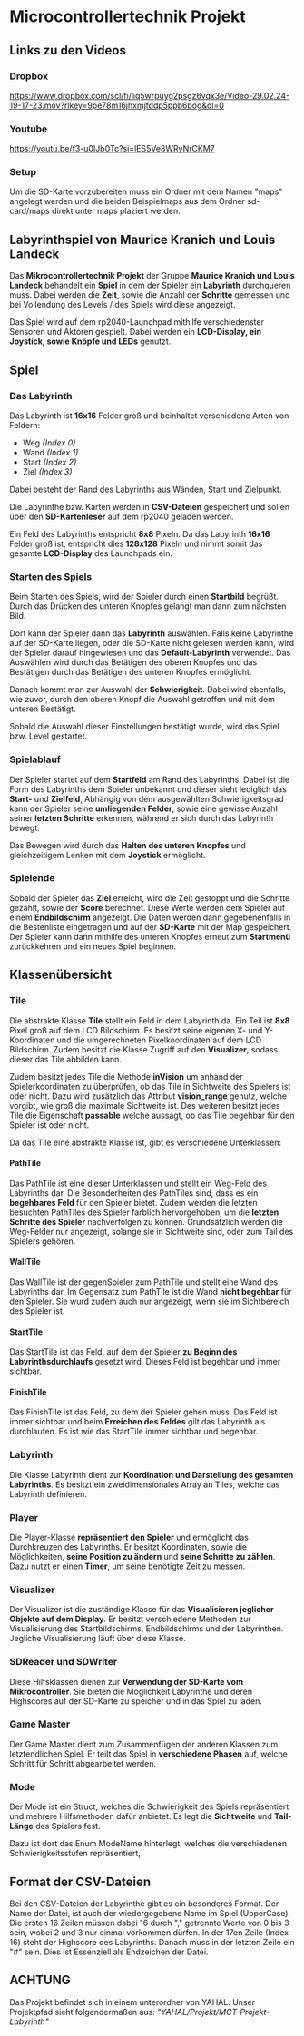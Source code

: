 # Microcontrollertechnik Projekt

## Links zu den Videos

### Dropbox

https://www.dropbox.com/scl/fi/liq5wrpuyg2psgz6vqx3e/Video-29.02.24-19-17-23.mov?rlkey=9pe78m16jhxmjfddp5ppb6bog&dl=0

### Youtube

https://youtu.be/f3-u0IJb0Tc?si=lES5Ve8WRyNrCKM7

### Setup

Um die SD-Karte vorzubereiten muss ein Ordner mit dem Namen "maps" angelegt werden und die beiden Beispielmaps aus dem Ordner sd-card/maps direkt unter maps plaziert werden.


## Labyrinthspiel von Maurice Kranich und Louis Landeck

Das **Mikrocontrollertechnik Projekt** der Gruppe **Maurice Kranich und Louis  Landeck** behandelt ein **Spiel** in dem der Spieler ein **Labyrinth** durchqueren muss. Dabei werden die **Zeit**, sowie die Anzahl der **Schritte** gemessen und bei Vollendung des Levels / des Spiels wird diese angezeigt.

Das Spiel wird auf dem rp2040-Launchpad mithilfe verschiedenster Sensoren und Aktoren gespielt. Dabei werden ein **LCD-Display, ein Joystick, sowie Knöpfe und LEDs** genutzt.

## Spiel

### Das Labyrinth

Das Labyrinth ist **16x16** Felder groß und beinhaltet verschiedene Arten von Feldern:

* Weg *(Index 0)*
* Wand *(Index 1)*
* Start *(Index 2)*
* Ziel *(Index 3)*

Dabei besteht der Rand des Labyrinths aus Wänden, Start und Zielpunkt.

Die Labyrinthe bzw. Karten werden in **CSV-Dateien** gespeichert und sollen über den **SD-Kartenleser** auf dem rp2040 geladen werden.

Ein Feld des Labyrinths entspricht **8x8** Pixeln. Da das Labyrinth **16x16** Felder groß ist, entspricht dies **128x128** Pixeln und nimmt somit das gesamte **LCD-Display** des Launchpads ein.

### Starten des Spiels

Beim Starten des Spiels, wird der Spieler durch einen **Startbild** begrüßt. Durch das Drücken des unteren Knopfes gelangt man dann zum nächsten Bild.

 Dort kann der Spieler dann das **Labyrinth** auswählen. Falls keine Labyrinthe auf der SD-Karte liegen, oder die SD-Karte nicht gelesen werden kann, wird der Spieler darauf hingewiesen und das **Default-Labyrinth** verwendet. Das Auswählen wird durch das Betätigen des oberen Knopfes und das Bestätigen durch das Betätigen des unteren Knopfes ermöglicht.

 Danach kommt man zur Auswahl der **Schwierigkeit**. Dabei wird ebenfalls, wie zuvor, durch den oberen Knopf die Auswahl getroffen und mit dem unteren Bestätigt.

Sobald die Auswahl dieser Einstellungen bestätigt wurde, wird das Spiel bzw. Level gestartet.

### Spielablauf

Der Spieler startet auf dem **Startfeld** am Rand des Labyrinths. Dabei ist die Form des Labyrinths dem Spieler unbekannt und dieser sieht lediglich das **Start-** und **Zielfeld**, Abhängig von dem ausgewählten Schwierigkeitsgrad kann der Spieler seine **umliegenden Felder**, sowie eine gewisse Anzahl seiner **letzten Schritte** erkennen, während er sich durch das Labyrinth bewegt.

Das Bewegen wird durch das **Halten des unteren Knopfes** und gleichzeitigem Lenken mit dem **Joystick** ermöglicht.

### Spielende

Sobald der Spieler das **Ziel** erreicht, wird die Zeit gestoppt und die Schritte gezählt, sowie der **Score** berechnet. Diese Werte werden dem Spieler auf einem **Endbildschirm** angezeigt. Die Daten werden dann gegebenenfalls in die Bestenliste eingetragen und auf der **SD-Karte** mit der Map gespeichert. Der Spieler kann dann mithilfe des unteren Knopfes erneut zum **Startmenü** zurückkehren und ein neues Spiel beginnen.

## Klassenübersicht

### Tile

Die abstrakte Klasse **Tile** stellt ein Feld in dem Labyrinth da. Ein Teil ist **8x8** Pixel groß auf dem LCD Bildschirm. Es besitzt seine eigenen X- und Y-Koordinaten und die umgerechneten Pixelkoordinaten auf dem LCD Bildschirm. Zudem besitzt die Klasse Zugriff auf den **Visualizer**, sodass dieser das Tile abbilden kann.

Zudem besitzt jedes Tile die Methode **inVision** um anhand der Spielerkoordinaten zu überprüfen, ob das Tile in Sichtweite des Spielers ist oder nicht. Dazu wird zusätzlich das Attribut **vision_range** genutz, welche vorgibt, wie groß die maximale Sichtweite ist. Des weiteren besitzt jedes Tile die Eigenschaft **passable** welche aussagt, ob das Tile begehbar für den Spieler ist oder nicht.

Da das Tile eine abstrakte Klasse ist, gibt es verschiedene Unterklassen:

#### PathTile

Das PathTile ist eine dieser Unterklassen und stellt ein Weg-Feld des Labyrinths dar. Die Besonderheiten des PathTiles sind, dass es ein **begehbares Feld** für den Spieler bietet. Zudem werden die letzten besuchten PathTiles des Spieler farblich hervorgehoben, um die **letzten Schritte des Spieler** nachverfolgen zu können.
Grundsätzlich werden die Weg-Felder nur angezeigt, solange sie in Sichtweite sind, oder zum Tail des Spielers gehören.

#### WallTile

Das WallTile ist der gegenSpieler zum PathTile und stellt eine Wand des Labyrinths dar. Im Gegensatz zum PathTile ist die Wand **nicht begehbar** für den Spieler. Sie wurd zudem auch nur angezeigt, wenn sie im Sichtbereich des Spieler ist.

#### StartTile

Das StartTile ist das Feld, auf dem der Spieler **zu Beginn des Labyrinthsdurchlaufs** gesetzt wird. Dieses Feld ist begehbar und immer sichtbar.

#### FinishTile

Das FinishTile ist das Feld, zu dem der Spieler gehen muss. Das Feld ist immer sichtbar und beim **Erreichen des Feldes** gilt das Labyrinth als durchlaufen. Es ist wie das StartTile immer sichtbar und begehbar.

### Labyrinth

Die Klasse Labyrinth dient zur **Koordination und Darstellung des gesamten Labyrinths**. Es besitzt ein zweidimensionales Array an Tiles, welche das Labyrinth definieren.

### Player

Die Player-Klasse **repräsentiert den Spieler** und ermöglicht das Durchkreuzen des Labyrinths. Er besitzt Koordinaten, sowie die Möglichkeiten, **seine Position zu ändern** und **seine Schritte zu zählen**. Dazu nutzt er einen **Timer**, um seine benötigte Zeit zu messen.

### Visualizer

Der Visualizer ist die zuständige Klasse für das **Visualisieren jeglicher Objekte auf dem Display**. Er besitzt verschiedene Methoden zur Visualisierung des Startbildschirms, Endbildschirms und der Labyrinthen. Jegliche Visualisierung läuft über diese Klasse.

### SDReader und SDWriter

Diese Hilfsklassen dienen zur **Verwendung der SD-Karte vom Mikrocontroller**. Sie bieten die Möglichkeit Labyrinthe und deren Highscores auf der SD-Karte zu speicher und in das Spiel zu laden.

### Game Master

Der Game Master dient zum Zusammenfügen der anderen Klassen zum letztendlichen Spiel. Er teilt das Spiel in **verschiedene Phasen** auf, welche Schritt für Schritt abgearbeitet werden.

### Mode

Der Mode ist ein Struct, welches die Schwierigkeit des Spiels repräsentiert und mehrere Hilfsmethoden dafür anbietet. Es legt die **Sichtweite** und **Tail-Länge** des Spielers fest.

Dazu ist dort das Enum ModeName hinterlegt, welches die verschiedenen Schwierigkeitsstufen repräsentiert,

## Format der CSV-Dateien

Bei den CSV-Dateien der Labyrinthe gibt es ein besonderes Format. Der Name der Datei, ist auch der wiedergegebene Name im Spiel (UpperCase). Die ersten 16 Zeilen müssen dabei 16 durch "," getrennte Werte von 0 bis 3 sein, wobei 2 und 3 nur einmal vorkommen dürfen.
In der 17en Zeile (Index 16) steht der Highscore des Labyrinths. Danach muss in der letzten Zeile ein "#" sein. Dies ist Essenziell als Endzeichen der Datei.

## ACHTUNG

Das Projekt befindet sich in einem unterordner von YAHAL. Unser Projektpfad sieht folgendermaßen aus:
*"YAHAL/Projekt/MCT-Projekt-Labyrinth"*
